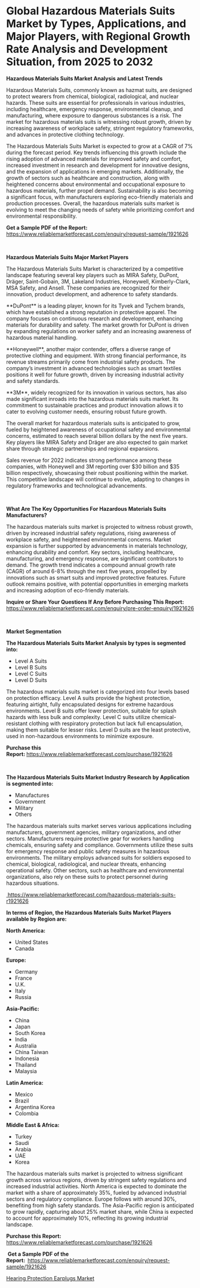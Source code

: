 <p><h1>Global Hazardous Materials Suits Market by Types, Applications, and Major Players, with Regional Growth Rate Analysis and Development Situation, from 2025 to 2032</h1></p><p><strong>Hazardous Materials Suits Market Analysis and Latest Trends</strong></p>
<p><p>Hazardous Materials Suits, commonly known as hazmat suits, are designed to protect wearers from chemical, biological, radiological, and nuclear hazards. These suits are essential for professionals in various industries, including healthcare, emergency response, environmental cleanup, and manufacturing, where exposure to dangerous substances is a risk. The market for hazardous materials suits is witnessing robust growth, driven by increasing awareness of workplace safety, stringent regulatory frameworks, and advances in protective clothing technology.</p><p>The Hazardous Materials Suits Market is expected to grow at a CAGR of 7% during the forecast period. Key trends influencing this growth include the rising adoption of advanced materials for improved safety and comfort, increased investment in research and development for innovative designs, and the expansion of applications in emerging markets. Additionally, the growth of sectors such as healthcare and construction, along with heightened concerns about environmental and occupational exposure to hazardous materials, further propel demand. Sustainability is also becoming a significant focus, with manufacturers exploring eco-friendly materials and production processes. Overall, the hazardous materials suits market is evolving to meet the changing needs of safety while prioritizing comfort and environmental responsibility.</p></p>
<p><strong>Get a Sample PDF of the Report:&nbsp;</strong> <a href="https://www.reliablemarketforecast.com/enquiry/request-sample/1921626?utm_campaign=2300&utm_medium=2&utm_source=Github&utm_content=ia&utm_term=05042025&utm_id=hazardous-materials-suits">https://www.reliablemarketforecast.com/enquiry/request-sample/1921626</a></p>
<p>&nbsp;</p>
<p><strong>Hazardous Materials Suits Major Market Players</strong></p>
<p><p>The Hazardous Materials Suits Market is characterized by a competitive landscape featuring several key players such as MIRA Safety, DuPont, Dräger, Saint-Gobain, 3M, Lakeland Industries, Honeywell, Kimberly-Clark, MSA Safety, and Ansell. These companies are recognized for their innovation, product development, and adherence to safety standards.</p><p>**DuPont** is a leading player, known for its Tyvek and Tychem brands, which have established a strong reputation in protective apparel. The company focuses on continuous research and development, enhancing materials for durability and safety. The market growth for DuPont is driven by expanding regulations on worker safety and an increasing awareness of hazardous material handling. </p><p>**Honeywell**, another major contender, offers a diverse range of protective clothing and equipment. With strong financial performance, its revenue streams primarily come from industrial safety products. The company’s investment in advanced technologies such as smart textiles positions it well for future growth, driven by increasing industrial activity and safety standards.</p><p>**3M**, widely recognized for its innovation in various sectors, has also made significant inroads into the hazardous materials suits market. Its commitment to sustainable practices and product innovation allows it to cater to evolving customer needs, ensuring robust future growth.</p><p>The overall market for hazardous materials suits is anticipated to grow, fueled by heightened awareness of occupational safety and environmental concerns, estimated to reach several billion dollars by the next five years. Key players like MIRA Safety and Dräger are also expected to gain market share through strategic partnerships and regional expansions.</p><p>Sales revenue for 2022 indicates strong performance among these companies, with Honeywell and 3M reporting over $30 billion and $35 billion respectively, showcasing their robust positioning within the market. This competitive landscape will continue to evolve, adapting to changes in regulatory frameworks and technological advancements.</p></p>
<p>&nbsp;</p>
<p><strong>What Are The Key Opportunities For Hazardous Materials Suits Manufacturers?</strong></p>
<p><p>The hazardous materials suits market is projected to witness robust growth, driven by increased industrial safety regulations, rising awareness of workplace safety, and heightened environmental concerns. Market expansion is further supported by advancements in materials technology, enhancing durability and comfort. Key sectors, including healthcare, manufacturing, and emergency response, are significant contributors to demand. The growth trend indicates a compound annual growth rate (CAGR) of around 6-8% through the next five years, propelled by innovations such as smart suits and improved protective features. Future outlook remains positive, with potential opportunities in emerging markets and increasing adoption of eco-friendly materials.</p></p>
<p><strong>Inquire or Share Your Questions If Any Before Purchasing This Report:</strong> <a href="https://www.reliablemarketforecast.com/enquiry/pre-order-enquiry/1921626?utm_campaign=2300&utm_medium=2&utm_source=Github&utm_content=ia&utm_term=05042025&utm_id=hazardous-materials-suits">https://www.reliablemarketforecast.com/enquiry/pre-order-enquiry/1921626</a></p>
<p>&nbsp;</p>
<p><strong>Market Segmentation</strong></p>
<p><strong>The Hazardous Materials Suits Market Analysis by types is segmented into:</strong></p>
<p><ul><li>Level A Suits</li><li>Level B Suits</li><li>Level C Suits</li><li>Level D Suits</li></ul></p>
<p><p>The hazardous materials suits market is categorized into four levels based on protection efficacy. Level A suits provide the highest protection, featuring airtight, fully encapsulated designs for extreme hazardous environments. Level B suits offer lower protection, suitable for splash hazards with less bulk and complexity. Level C suits utilize chemical-resistant clothing with respiratory protection but lack full encapsulation, making them suitable for lesser risks. Level D suits are the least protective, used in non-hazardous environments to minimize exposure.</p></p>
<p><strong>Purchase this Report:&nbsp;</strong><a href="https://www.reliablemarketforecast.com/purchase/1921626?utm_campaign=2300&utm_medium=2&utm_source=Github&utm_content=ia&utm_term=05042025&utm_id=hazardous-materials-suits">https://www.reliablemarketforecast.com/purchase/1921626</a></p>
<p>&nbsp;</p>
<p><strong>The Hazardous Materials Suits Market Industry Research by Application is segmented into:</strong></p>
<p><ul><li>Manufactures</li><li>Government</li><li>Military</li><li>Others</li></ul></p>
<p><p>The hazardous materials suits market serves various applications including manufacturers, government agencies, military organizations, and other sectors. Manufacturers require protective gear for workers handling chemicals, ensuring safety and compliance. Governments utilize these suits for emergency response and public safety measures in hazardous environments. The military employs advanced suits for soldiers exposed to chemical, biological, radiological, and nuclear threats, enhancing operational safety. Other sectors, such as healthcare and environmental organizations, also rely on these suits to protect personnel during hazardous situations.</p></p>
<p><a href="https://www.reliablemarketforecast.com/hazardous-materials-suits-r1921626?utm_campaign=2300&utm_medium=2&utm_source=Github&utm_content=ia&utm_term=05042025&utm_id=hazardous-materials-suits">&nbsp;https://www.reliablemarketforecast.com/hazardous-materials-suits-r1921626</a></p>
<p><strong>In terms of Region, the Hazardous Materials Suits Market Players available by Region are:</strong></p>
<p>
    <p> <strong> North America: </strong>
        <ul>
            <li>United States</li>
            <li>Canada</li>
        </ul>
        </p> 
    <p> <strong> Europe: </strong>
        <ul>
            <li>Germany</li>
            <li>France</li>
            <li>U.K.</li>
            <li>Italy</li>
            <li>Russia</li>
        </ul>
        </p> 
    <p> <strong> Asia-Pacific: </strong>
        <ul>
            <li>China</li>
            <li>Japan</li>
            <li>South Korea</li>
            <li>India</li>
            <li>Australia</li>
            <li>China Taiwan</li>
            <li>Indonesia</li>
            <li>Thailand</li>
            <li>Malaysia</li>
        </ul>
        </p> 
    <p> <strong> Latin America: </strong>
        <ul>
            <li>Mexico</li>
            <li>Brazil</li>
            <li>Argentina Korea</li>
            <li>Colombia</li>
        </ul>
        </p> 
    <p> <strong> Middle East & Africa: </strong>
        <ul>
            <li>Turkey</li>
            <li>Saudi</li>
            <li>Arabia</li>
            <li>UAE</li>
            <li>Korea</li>
        </ul>
    </p>
    </p>
<p><p>The hazardous materials suits market is projected to witness significant growth across various regions, driven by stringent safety regulations and increased industrial activities. North America is expected to dominate the market with a share of approximately 35%, fueled by advanced industrial sectors and regulatory compliance. Europe follows with around 30%, benefiting from high safety standards. The Asia-Pacific region is anticipated to grow rapidly, capturing about 25% market share, while China is expected to account for approximately 10%, reflecting its growing industrial landscape.</p></p>
<p><strong>Purchase this Report: </strong><a href="https://www.reliablemarketforecast.com/purchase/1921626?utm_campaign=2300&utm_medium=2&utm_source=Github&utm_content=ia&utm_term=05042025&utm_id=hazardous-materials-suits">https://www.reliablemarketforecast.com/purchase/1921626</a></p>
<p>&nbsp;<strong>Get a Sample PDF of the Report:&nbsp;&nbsp;</strong><a href="https://www.reliablemarketforecast.com/enquiry/request-sample/1921626?utm_campaign=2300&utm_medium=2&utm_source=Github&utm_content=ia&utm_term=05042025&utm_id=hazardous-materials-suits">https://www.reliablemarketforecast.com/enquiry/request-sample/1921626</a></p>
<p><strong></strong></p>
<p><p><a href="https://github.com/DixieGrimes/Market-Research-Report-List-2/blob/main/hearing-protection-earplugs-market.md?utm_campaign=2300&utm_medium=2&utm_source=Github&utm_content=ia&utm_term=05042025&utm_id=hazardous-materials-suits">Hearing Protection Earplugs Market</a></p></p>